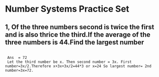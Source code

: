  # Number Systems Practice Set

 ## 1, Of the three numbers second is twice the first and is also thrice the third.If the average of the three numbers is 44.Find the largest number

 ```Apt

  Ans  = 72
  Let the third number be x. Then second number = 3x. First number=3x/2.Therefore x+3x+3x/2=44*3 or x=24 So largest number= 2nd number=3x=72.

 ```
